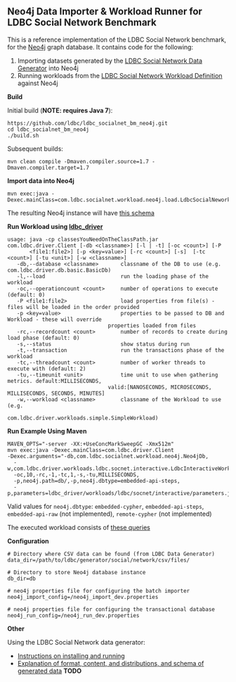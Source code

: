 Neo4j Data Importer & Workload Runner for LDBC Social Network Benchmark
---------------------

This is a reference implementation of the LDBC Social Network benchmark, for the [Neo4j](http://www.neo4j.org/) graph database.
It contains code for the following:

1. Importing datasets generated by the [LDBC Social Network Data Generator](https://github.com/ldbc/ldbc_socialnet_bm/tree/master/ldbc_socialnet_dbgen) into Neo4j
2. Running workloads from the [LDBC Social Network Workload Definition](https://github.com/ldbc/ldbc_socialnet_bm/tree/master/ldbc_socialnet_qgen) against Neo4j

**Build**

Initial build (**NOTE: requires Java 7**):

	https://github.com/ldbc/ldbc_socialnet_bm_neo4j.git
	cd ldbc_socialnet_bm_neo4j
	./build.sh

Subsequent builds:

	mvn clean compile -Dmaven.compiler.source=1.7 -Dmaven.compiler.target=1.7

**Import data into Neo4j**

	mvn exec:java -Dexec.mainClass=com.ldbc.socialnet.workload.neo4j.load.LdbcSocialNeworkNeo4jImporter
	
The resulting Neo4j instance will have [this schema](https://github.com/ldbc/ldbc_socialnet_bm_neo4j/wiki/Schema)

**Run Workload using [ldbc_driver](https://github.com/alexaverbuch/ldbc_driver)**

	usage: java -cp classesYouNeedOnTheClassPath.jar com.ldbc.driver.Client [-db <classname>] [-l | -t] [-oc <count>] [-P
	       <file1:file2>] [-p <key=value>] [-rc <count>] [-s]  [-tc <count>] [-tu <unit>] [-w <classname>]
	   -db,--database <classname>       classname of the DB to use (e.g. com.ldbc.driver.db.basic.BasicDb)
	   -l,--load                        run the loading phase of the workload
	   -oc,--operationcount <count>     number of operations to execute (default: 0)
	   -P <file1:file2>                 load properties from file(s) - files will be loaded in the order provided
	   -p <key=value>                   properties to be passed to DB and Workload - these will override
		                            properties loaded from files
	   -rc,--recordcount <count>        number of records to create during load phase (default: 0)
	   -s,--status                      show status during run
	   -t,--transaction                 run the transactions phase of the workload
	   -tc,--threadcount <count>        number of worker threads to execute with (default: 2)
	   -tu,--timeunit <unit>            time unit to use when gathering metrics. default:MILLISECONDS,
		                            valid:[NANOSECONDS, MICROSECONDS, MILLISECONDS, SECONDS, MINUTES]
	   -w,--workload <classname>        classname of the Workload to use (e.g.
		                            com.ldbc.driver.workloads.simple.SimpleWorkload)

**Run Example Using Maven**

	MAVEN_OPTS="-server -XX:+UseConcMarkSweepGC -Xmx512m" 
	mvn exec:java -Dexec.mainClass=com.ldbc.driver.Client
	-Dexec.arguments="-db,com.ldbc.socialnet.workload.neo4j.Neo4jDb,
	  -w,com.ldbc.driver.workloads.ldbc.socnet.interactive.LdbcInteractiveWorkload,
	  -oc,10,-rc,-1,-tc,1,-s,-tu,MILLISECONDS,
	  -p,neo4j.path=db/,-p,neo4j.dbtype=embedded-api-steps,
	  -p,parameters=ldbc_driver/workloads/ldbc/socnet/interactive/parameters.json"

Valid values for `neo4j.dbtype`: `embedded-cypher`, `embedded-api-steps`, `embedded-api-raw` (not implemented), `remote-cypher` (not implemented)
	
The executed workload consists of [these queries](https://github.com/ldbc/ldbc_socialnet_bm_neo4j/wiki/Queries)

**Configuration**

	# Directory where CSV data can be found (from LDBC Data Generator)
	data_dir=/path/to/ldbc/generator/social/network/csv/files/

	# Directory to store Neo4j database instance
	db_dir=db

	# neo4j properties file for configuring the batch importer
	neo4j_import_config=/neo4j_import_dev.properties

	# neo4j properties file for configuring the transactional database
	neo4j_run_config=/neo4j_run_dev.properties

**Other**

Using the LDBC Social Network data generator:

* [Instructions on installing and running](https://github.com/ldbc/ldbc_socialnet_bm/blob/master/ldbc_socialnet_dbgen/README.md)
* [Explanation of format, content, and distributions, and schema of generated data](todo) **TODO**

